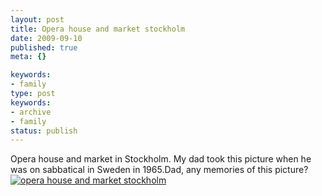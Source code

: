 ```yaml
---
layout: post
title: Opera house and market stockholm
date: 2009-09-10
published: true
meta: {}

keywords:
- family
type: post
keywords:
- archive
- family
status: publish
---
```

Opera house and market in Stockholm.  My dad took this picture when he was on sabbatical in Sweden in 1965.Dad, any memories of this picture?[![opera house and market stockholm](http://media.eick.us/2011/05/333527886_39b0f41de5.jpg)](http://www.flickr.com/photos/andreweick/333527886/ "opera house and market stockholm by AndrewEick, on Flickr")
